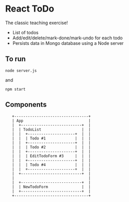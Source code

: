 # React ToDo

The classic teaching exercise!

- List of todos
- Add/edit/delete/mark-done/mark-undo for each todo
- Persists data in Mongo database using a Node server

## To run

```
node server.js
```

and

```
npm start
```

## Components

```
   +---------------------------------+
   | App                             |
   |  +---------------------------+  |
   |  | TodoList                  |  |
   |  |  +---------------------+  |  |
   |  |  | Todo #1             |  |  |
   |  |  +---------------------+  |  |
   |  |  | Todo #2             |  |  |
   |  |  +---------------------+  |  |
   |  |  | EditTodoForm #3     |  |  |
   |  |  +---------------------+  |  |
   |  |  | Todo #4             |  |  |
   |  |  +---------------------+  |  |
   |  +---------------------------+  |
   |                                 |
   |  +---------------------------+  |
   |  | NewTodoForm               |  |
   |  +---------------------------+  |
   +---------------------------------+
```